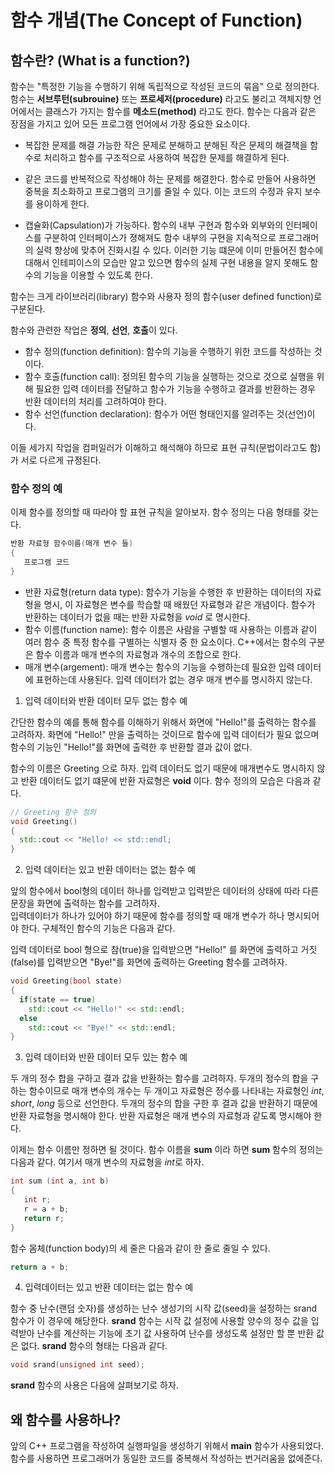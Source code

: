 # 함수 개념(The Concept of Function)

## 함수란? (What is a function?)

함수는 "특정한 기능을 수행하기 위해 독립적으로 작성된 코드의 묶음" 으로 정의한다. 함수는 **서브루턴(subrouine)** 또는 **프로세저(procedure)** 라고도 불리고 객체지향 언어에서는 클래스가 가지는 함수를 **메소드(method)** 라고도 한다. 함수는 다음과 같은 장점을 가지고 있어 모든 프로그램 언어에서 가장 중요한 요소이다.

* 복잡한 문제를 해결 가능한 작은 문제로 분해하고 분해된 작은 문제의 해결책을 함수로 처리하고 함수를 구조적으로 사용하여 복잡한 문제를 해결하게 된다.

* 같은 코드를 반복적으로 작성해야 하는 문제를 해결한다. 함수로 만들어 사용하면 중복을 최소화하고 프로그램의 크기를 줄일 수 있다. 이는 코드의 수정과 유지 보수를 용이하게 한다. 

* 캡슐화(Capsulation)가 가능하다. 함수의 내부 구현과 함수와 외부와의 인터페이스를 구분하여 인터페이스가 졍해져도 함수 내부의 구현을 지속적으로 프로그래머의 실력 향상에 
맞추어 진화시킬 수 있다. 이러한 기능 떄문에 이미 만들어진 함수에 대해서 인테피이스의 모습만 알고 있으면 함수의 실제 구현 내용을 알지 못해도 함수의 기능을 이용할 수 있도록 한다.

함수는 크게 라이브러리(library) 함수와 사용자 정의 함수(user defined function)로 구분된다.

함수와 관련한 작업은 **정의**, **선언**, **호출**이 있다. 

* 함수 정의(function definition): 함수의 기능을 수행하기 위한 코드를 작성하는 것이다.
* 함수 호출(function call): 정의된 함수의 기능을 실행하는 것으로 것으로 실행을 위해 필요한 입력 데이터를 전달하고 함수가 기능을 수행하고 결과를 반환하는 경우
반환 데이터의 처리를 고려하여야 한다.
* 함수 선언(function declaration): 함수가 어떤 형태인지를 알려주는 것(선언)이다. 

이들 세가지 작업을 컴퍼일러가 이해하고 해석해야 하므로 표현 규칙(문법이라고도 함)가 서로 다르게 규정된다.

### 함수 정의 예

이제 함수를 정의할 때 따라야 할 표현 규칙을 알아보자. 함수 정의는 다음 형태를 갖는다. 

```C++
반환 자료형 함수이름(매개 변수 들) 
{
   프로그램 코드 
}
```
* 반환 자료형(return data type): 함수가 기능을 수행한 후 반환하는 데이터의 자료형을 명시, 이 자료형은 변수를 학습할 때 배웠던 자료형과 같은 개념이다. 
함수가 반환하는 데이터가 없을 때는 반환 자료형을 *void* 로 명시한다.
* 함수 이름(function name): 함수 이름은 사람을 구별할 때 사용하는 이름과 같이 여러 함수 중 특정 함수를 구별하는 식별자 중 한 요소이다. C++에서는 함수의 구분은
함수 이름과 매개 변수의 자료형과 개수의 조합으로 한다. 
* 매개 변수(argement): 매개 변수는 함수의 기능을 수행하는데 필요한 입력 데이터에 표현하는데 사용된다. 입력 데이터가 없는 경우 매개 변수를 명시하지 않는다.

1. 입력 데이터와 반환 데이터 모두 없는 함수 예 

간단한 함수의 예를 통해 함수를 이해하기 위해서 화면에 "Hello!"를 출력하는 함수를 고려하자. 
화면에 "Hello!" 만을 출력하는 것이므로 함수에 입력 데이터가 필요 없으며 함수의 기능인 "Hello!"를 화면에 출력한 후 반환할 결과 값이 없다.

함수의 이름은 Greeting 으로 하자. 입력 데이터도 없기 때문에 매개변수도 명시하지 않고 반환 데이터도 없기 떄문에 반환 자료형은 **void** 이다.
함수 정의의 모습은 다음과 같다.
 
```C++
// Greeting 함수 정의 
void Greeting()
{
  std::cout << "Hello! << std::endl;
}
```
2. 입력 데이터는 있고 반환 데이터는 없는 함수 예

앞의 함수에서 bool형의 데이터 하나를 입력받고 입력받은 데이터의 상태에 따라 다른 문장을 화면에 출력하는 함수를 고려하자.  
입력데이터가 하나가 있어야 하기 때문에 함수를 정의할 때 매개 변수가 하나 명시되어야 한다. 구체적인 함수의 기능은 다음과 같다. 

입력 데이터로 bool 형으로 참(true)을 입력받으면 "Hello!" 를 화면에 출력하고 거짓(false)를 입력받으면 "Bye!"를 화면에
출력하는 Greeting 함수를 고려하자.

```C++
void Greeting(bool state)
{ 
  if(state == true) 
    std::cout << "Hello!" << std::endl;
  else 
    std::cout << "Bye!" << std::endl;
}
```

3. 입력 데이터와 반환 데이터 모두 있는 함수 예 

두 개의 정수 합을 구하고 결과 값을 반환하는 함수를 고려하자. 
두개의 정수의 합을 구하는 함수이므로 매개 변수의 개수는 두 개이고 자료형은 정수를 나타내는 자료형인 *int*, *short*, *long* 등으로 선언한다.
두개의 정수의 합을 구한 후 결과 값을 반환하기 때문에 반환 자료형을 명시해야 한다. 반환 자료형은 
매개 변수의 자료형과 같도록 명시해야 한다.

이제는 함수 이름만 정하면 될 것이다. 함수 이름을 **sum** 이라 하면 **sum** 함수의 정의는 다음과 같다.
여기서 매개 변수의 자료형을 *int*로 하자.

```C++
int sum (int a, int b)
{
   int r;
   r = a + b;
   return r;
}
```
함수 몸체(function body)의 세 줄은 다음과 같이 한 줄로 줄일 수 있다. 

```C++ 
return a + b;
``` 

4. 입력데이터는 있고 반환 데이터는 없는 함수 예 

함수 중 난수(랜덤 숫자)를 생성하는 난수 생성기의 시작 값(seed)을 설정하는 srand 함수가 이 경우에 해당한다. 
**srand** 함수는 시작 값 설정에 사용할 양수의 정수 값을 입력받아 난수를 계산하는 기능에 초기 값 사용하여 난수를 생성도록 설정만 할 뿐 반환 값은 없다. 
**srand** 함수의 형태는 다음과 같다.

```C++
void srand(unsigned int seed);
```
**srand** 함수의 사용은 다음에 살펴보기로 하자.

## 왜 함수를 사용하나?

앞의 C++ 프로그램을 작성하여 실행파일을 생성하기 위해서 **main** 함수가 사용되었다. 
함수를 사용하면 프로그래머가 동일한 코드를 중복해서 작성하는 번거러움을 없에준다.

